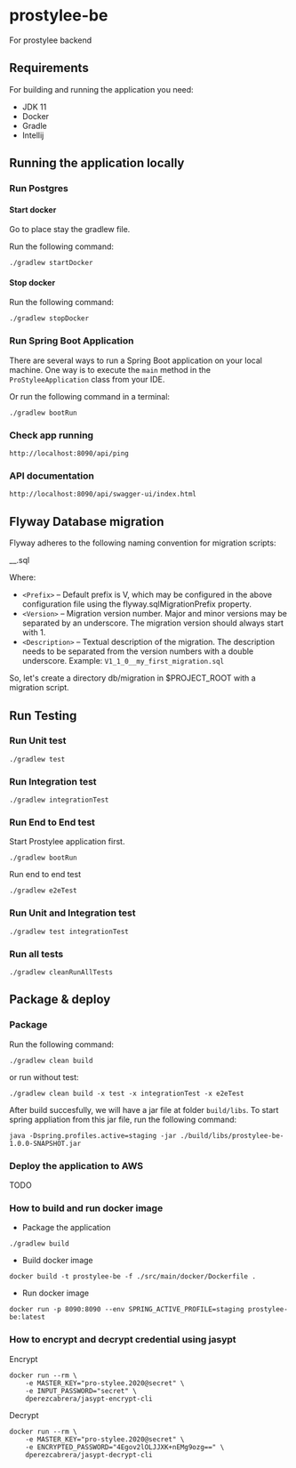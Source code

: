 # prostylee-be
For prostylee backend

## Requirements

For building and running the application you need:

- JDK 11
- Docker
- Gradle
- Intellij

## Running the application locally

### Run Postgres

#### Start docker
Go to place stay the gradlew file.

Run the following command:
```shell
./gradlew startDocker
```

#### Stop docker

Run the following command:
```shell
./gradlew stopDocker
```

### Run Spring Boot Application

There are several ways to run a Spring Boot application on your local machine. 
One way is to execute the `main` method in the `ProStyleeApplication` class from your IDE.

Or run the following command in a terminal:

```shell
./gradlew bootRun
```

### Check app running

```shell
http://localhost:8090/api/ping
```

### API documentation

```shell
http://localhost:8090/api/swagger-ui/index.html
```

## Flyway Database migration
Flyway adheres to the following naming convention for migration scripts:

<Prefix><Version>__<Description>.sql

Where:

- `<Prefix>` – Default prefix is V, which may be configured in the above configuration file using the flyway.sqlMigrationPrefix property.
- `<Version>` – Migration version number. Major and minor versions may be separated by an underscore. The migration version should always start with 1.
- `<Description>` – Textual description of the migration. The description needs to be separated from the version numbers with a double underscore.
Example: `V1_1_0__my_first_migration.sql`

So, let's create a directory db/migration in $PROJECT_ROOT with a migration script.

## Run Testing

### Run Unit test

```shell
./gradlew test
```

### Run Integration  test

```shell
./gradlew integrationTest
```

### Run End to End test

Start Prostylee application first.

```shell
./gradlew bootRun
```

Run end to end test

```shell
./gradlew e2eTest
```

### Run Unit and Integration  test

```shell
./gradlew test integrationTest
```

### Run all tests

```shell
./gradlew cleanRunAllTests
```

## Package & deploy

### Package

Run the following command:

```shell
./gradlew clean build
```

or run without test:

```shell
./gradlew clean build -x test -x integrationTest -x e2eTest
```

After build succesfully, we will have a jar file at folder `build/libs`.
To start spring appliation from this jar file, run the following command:

```shell
java -Dspring.profiles.active=staging -jar ./build/libs/prostylee-be-1.0.0-SNAPSHOT.jar
```

### Deploy the application to AWS

TODO

### How to build and run docker image

- Package the application

```shell
./gradlew build
```

- Build docker image

```shell
docker build -t prostylee-be -f ./src/main/docker/Dockerfile .
```

- Run docker image

```shell
docker run -p 8090:8090 --env SPRING_ACTIVE_PROFILE=staging prostylee-be:latest
```

### How to encrypt and decrypt credential using jasypt

Encrypt

```
docker run --rm \
    -e MASTER_KEY="pro-stylee.2020@secret" \
    -e INPUT_PASSWORD="secret" \
    dperezcabrera/jasypt-encrypt-cli
```

Decrypt

```
docker run --rm \
    -e MASTER_KEY="pro-stylee.2020@secret" \
    -e ENCRYPTED_PASSWORD="4Egov2lOLJJXK+nEMg9ozg==" \
    dperezcabrera/jasypt-decrypt-cli
```



